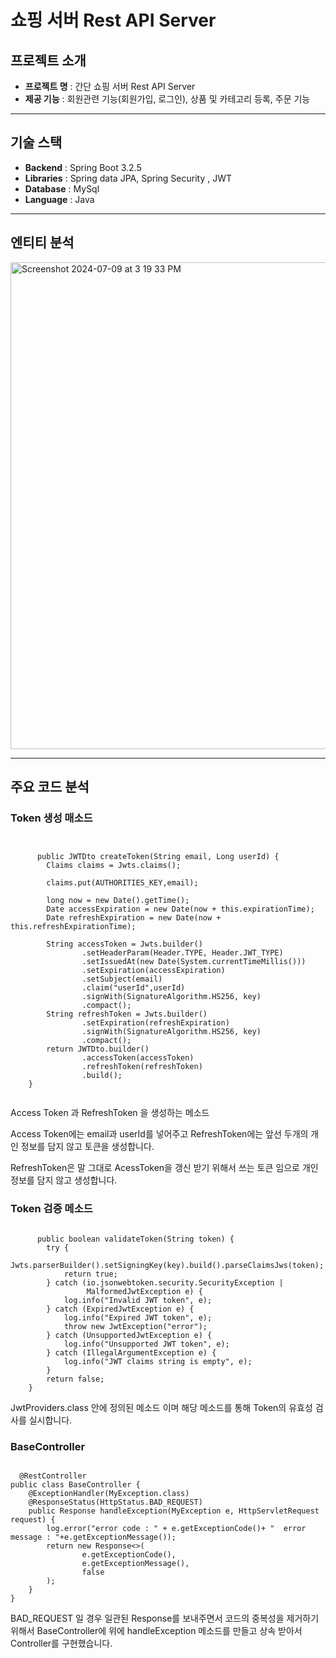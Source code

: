 # 쇼핑 서버 Rest API Server


## 프로젝트 소개 
* **프로젝트 명** : 간단 쇼핑 서버 Rest API Server
* **제공 기능** : 회원관련 기능(회원가입, 로그인), 상품 및 카테고리 등록, 주문 기능
---------------------------------------

## 기술 스택

* **Backend** : Spring Boot 3.2.5
* **Libraries** : Spring data JPA, Spring Security , JWT
* **Database** : MySql
* **Language** : Java

---------------------------------------

## 엔티티 분석

<img width="779" alt="Screenshot 2024-07-09 at 3 19 33 PM" src="https://github.com/jaeilssss/ShoppingServer/assets/59818827/672e103b-27b9-4126-8934-3e85951a7951">

---------------------------------------


## 주요 코드 분석

### Token 생성 매소드
<pre><code>
  
      public JWTDto createToken(String email, Long userId) {
        Claims claims = Jwts.claims();

        claims.put(AUTHORITIES_KEY,email);

        long now = new Date().getTime();
        Date accessExpiration = new Date(now + this.expirationTime);
        Date refreshExpiration = new Date(now + this.refreshExpirationTime);

        String accessToken = Jwts.builder()
                .setHeaderParam(Header.TYPE, Header.JWT_TYPE)
                .setIssuedAt(new Date(System.currentTimeMillis()))
                .setExpiration(accessExpiration)
                .setSubject(email)
                .claim("userId",userId)
                .signWith(SignatureAlgorithm.HS256, key)
                .compact();
        String refreshToken = Jwts.builder()
                .setExpiration(refreshExpiration)
                .signWith(SignatureAlgorithm.HS256, key)
                .compact();
        return JWTDto.builder()
                .accessToken(accessToken)
                .refreshToken(refreshToken)
                .build();
    }
  
</code></pre>

Access Token 과 RefreshToken 을 생성하는 메소드 

Access Token에는 email과 userId를 넣어주고 RefreshToken에는 앞선 두개의 개인 정보를 담지 않고 토큰을 생성합니다.

RefreshToken은 말 그대로 AcessToken을 갱신 받기 위해서 쓰는 토큰 임으로 개인 정보를 담지 않고 생성합니다.

### Token 검증 메소드

<pre><code>
      public boolean validateToken(String token) {
        try {
            Jwts.parserBuilder().setSigningKey(key).build().parseClaimsJws(token);
            return true;
        } catch (io.jsonwebtoken.security.SecurityException |
                 MalformedJwtException e) {
            log.info("Invalid JWT token", e);
        } catch (ExpiredJwtException e) {
            log.info("Expired JWT token", e);
            throw new JwtException("error");
        } catch (UnsupportedJwtException e) {
            log.info("Unsupported JWT token", e);
        } catch (IllegalArgumentException e) {
            log.info("JWT claims string is empty", e);
        }
        return false;
    }
</code></pre>

JwtProviders.class 안에 정의된 메소드 이며 해당 메소드를 통해 Token의 유효성 검사를 실시합니다.

### BaseController 

<pre><code>
  @RestController
public class BaseController {
    @ExceptionHandler(MyException.class)
    @ResponseStatus(HttpStatus.BAD_REQUEST)
    public Response<Boolean> handleException(MyException e, HttpServletRequest request) {
        log.error("error code : " + e.getExceptionCode()+ "  error message : "+e.getExceptionMessage());
        return new Response<>(
                e.getExceptionCode(),
                e.getExceptionMessage(),
                false
        );
    }
}          
</code></pre>

BAD_REQUEST 일 경우 일관된 Response를 보내주면서 코드의 중복성을 제거하기 위해서 BaseController에 위에 handleException 메소드를 만들고 상속 받아서 Controller를 구현했습니다.          


